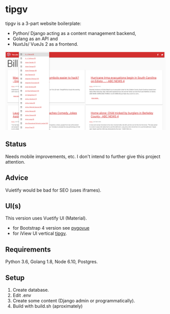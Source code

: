 # tipgv

tipgv is a 3-part website boilerplate:
 
* Python/ Django acting as a content management backend,
* Golang as an API and
* NuxtJs/ VueJs 2 as a frontend.

![App](/example.png)

## Status

Needs mobile improvements, etc. I don't intend to further give this project attention.

## Advice

Vuietify would be bad for SEO (uses iframes).

## UI(s)

This version uses Vuetify UI (Material).

* for Bootstrap 4 version see [pygovue](https://github.com/xenu256/pygovue)
* for iView UI vertical [tipgv](https://github.com/xenu256/elpgv).

## Requirements

Python 3.6, Golang 1.8, Node 6.10, Postgres.

## Setup

1. Create database.
2. Edit .env
3. Create some content (Django admin or programmatically).
3. Build with build.sh (aproximately)
